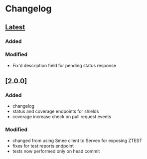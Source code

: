 # Changelog

## [Latest](https://github.com/cortex-lab/matlab-ci/commits/master)

### Added

### Modified

- Fix'd description field for pending status response

## [2.0.0]
### Added

- changelog
- status and coverage endpoints for shields
- coverage increase check on pull request events

### Modified

- changed from using Smee client to Serveo for exposing ZTEST
- fixes for test reports endpoint
- tests now performed only on head commit
